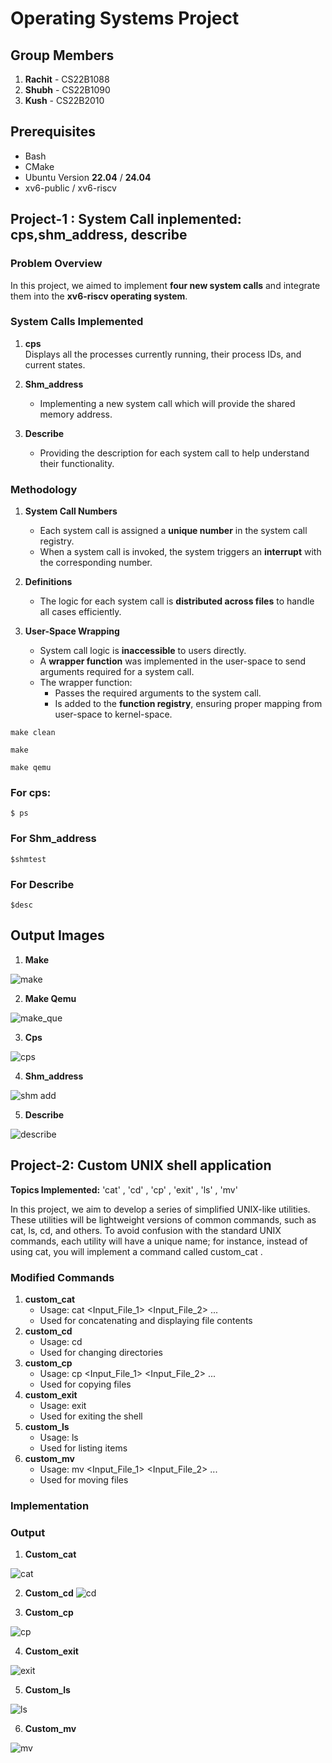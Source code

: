 # Operating Systems Project

## Group Members
1. **Rachit** - CS22B1088  
2. **Shubh** - CS22B1090  
3. **Kush** - CS22B2010   

## Prerequisites
- Bash
- CMake
- Ubuntu Version **22.04** / **24.04**
- xv6-public / xv6-riscv

## Project-1 : System Call inplemented: cps,shm_address, describe

### Problem Overview
In this project, we aimed to implement **four new system calls** and integrate them into the **xv6-riscv operating system**.

### System Calls Implemented
1. **cps**  
   Displays all the processes currently running, their process IDs, and current states.

2. **Shm_address**  
   - Implementing a new system call which will provide the shared memory address.  
   
3. **Describe**  
   - Providing the description for each system call to help understand their functionality.
  



### Methodology
1. **System Call Numbers**  
   - Each system call is assigned a **unique number** in the system call registry.  
   - When a system call is invoked, the system triggers an **interrupt** with the corresponding number.

2. **Definitions**  
   - The logic for each system call is **distributed across files** to handle all cases efficiently.

3. **User-Space Wrapping**  
   - System call logic is **inaccessible** to users directly.  
   - A **wrapper function** was implemented in the user-space to send arguments required for a system call.  
   - The wrapper function:  
     - Passes the required arguments to the system call.  
     - Is added to the **function registry**, ensuring proper mapping from user-space to kernel-space.

```
make clean
```
```
make
```
```
make qemu
```
### For cps:
```
$ ps
```
### For Shm_address
```
$shmtest
```
### For Describe
```
$desc
```

## Output Images

1. **Make**
   
![make](https://github.com/user-attachments/assets/4a69a94b-5820-4edd-a6e1-0283806b8155)

2. **Make Qemu**
   
![make_que](https://github.com/user-attachments/assets/c22d605a-ec8e-49cc-8597-8b1d4be3a7b3)

3. **Cps**
   
![cps](https://github.com/user-attachments/assets/a8a792d0-1c8a-4692-ac23-f841d13b0ff5)
 
4. **Shm_address**
   
![shm add](https://github.com/user-attachments/assets/a3c3d9d7-8256-4469-a53d-0d2b59323f7e)


5. **Describe**
    
![describe](https://github.com/user-attachments/assets/0d63d3f1-dad6-4a78-8af1-d16a4474f0d2)




## Project-2: Custom UNIX shell application
**Topics Implemented:**  'cat' , 'cd' , 'cp' , 'exit' , 'ls' , 'mv' 

In this project, we aim to develop a series of simplified UNIX-like utilities.
These utilities will be lightweight versions of common commands, such as cat,
ls, cd, and others. To avoid confusion with the standard UNIX commands, each
utility will have a unique name; for instance, instead of using cat, you will
implement a command called custom_cat .

### Modified Commands
1. **custom_cat**
   - Usage: cat <Input_File_1> <Input_File_2> ...
   - Used for concatenating and displaying file contents
2. **custom_cd**
   - Usage: cd <Destination>
   - Used for changing directories
3. **custom_cp**
   - Usage: cp <Input_File_1> <Input_File_2> ... <Destination>
   - Used for copying files
4. **custom_exit**
   - Usage: exit
   - Used for exiting the shell
5. **custom_ls**
   - Usage: ls
   - Used for listing items
6. **custom_mv**
   - Usage: mv <Input_File_1> <Input_File_2> ... <Destination>
   - Used for moving files


### Implementation

### Output
1. **Custom_cat**
   
![cat](https://github.com/user-attachments/assets/43c0772f-f89c-4959-82a9-cfdcc57a280f)

2. **Custom_cd**
![cd](https://github.com/user-attachments/assets/3775e9ae-d947-4f38-b92d-8abe57770416)


3. **Custom_cp**

![cp](https://github.com/user-attachments/assets/67051673-a4a4-44ca-8994-f757214a899b)

4. **Custom_exit**

![exit](https://github.com/user-attachments/assets/4d95cd69-34ba-4b65-a522-f13357c7c15e)

5. **Custom_ls**

![ls](https://github.com/user-attachments/assets/cacdee94-f091-4d99-89ce-2b7d68f68a84)

6. **Custom_mv**

![mv](https://github.com/user-attachments/assets/4cdf5f2b-ecce-4692-8652-5f9f6ce8a991)


   



   
